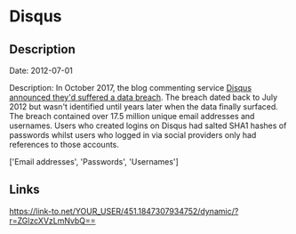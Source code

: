 # Disqus

## Description

Date: 2012-07-01

Description:
In October 2017, the blog commenting service <a href="https://blog.disqus.com/security-alert-user-info-breach" target="_blank" rel="noopener">Disqus announced they'd suffered a data breach</a>. The breach dated back to July 2012 but wasn't identified until years later when the data finally surfaced. The breach contained over 17.5 million unique email addresses and usernames. Users who created logins on Disqus had salted SHA1 hashes of passwords whilst users who logged in via social providers only had references to those accounts.


['Email addresses', 'Passwords', 'Usernames']

## Links

https://link-to.net/YOUR_USER/451.1847307934752/dynamic/?r=ZGlzcXVzLmNvbQ==